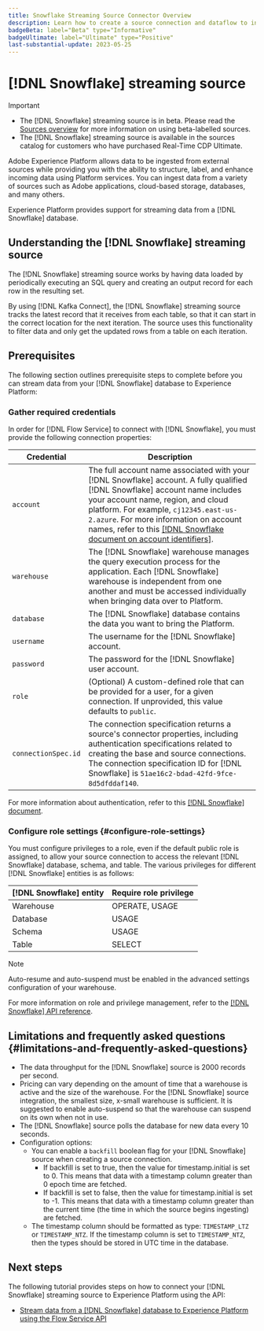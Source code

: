 ```yaml
---
title: Snowflake Streaming Source Connector Overview
description: Learn how to create a source connection and dataflow to ingest streaming data from your Snowflake instance to Adobe Experience Platform
badgeBeta: label="Beta" type="Informative"
badgeUltimate: label="Ultimate" type="Positive"
last-substantial-update: 2023-05-25
---
```

# [!DNL Snowflake] streaming source

>[!IMPORTANT]
>
>* The [!DNL Snowflake] streaming source is in beta. Please read the [Sources overview](../../home.md#terms-and-conditions) for more information on using beta-labelled sources.
>* The [!DNL Snowflake] streaming source is available in the sources catalog for customers who have purchased Real-Time CDP Ultimate.

Adobe Experience Platform allows data to be ingested from external sources while providing you with the ability to structure, label, and enhance incoming data using Platform services. You can ingest data from a variety of sources such as Adobe applications, cloud-based storage, databases, and many others.

Experience Platform provides support for streaming data from a [!DNL Snowflake] database.

## Understanding the [!DNL Snowflake] streaming source

The [!DNL Snowflake] streaming source works by having data loaded by periodically executing an SQL query and creating an output record for each row in the resulting set.

By using [!DNL Kafka Connect], the [!DNL Snowflake] streaming source tracks the latest record that it receives from each table, so that it can start in the correct location for the next iteration. The source uses this functionality to filter data and only get the updated rows from a table on each iteration.

## Prerequisites

The following section outlines prerequisite steps to complete before you can stream data from your [!DNL Snowflake] database to Experience Platform:

### Gather required credentials

In order for [!DNL Flow Service] to connect with [!DNL Snowflake], you must provide the following connection properties:

| Credential | Description |
| --- | --- |
| `account` | The full account name associated with your [!DNL Snowflake] account. A fully qualified [!DNL Snowflake] account name includes your account name, region, and cloud platform. For example, `cj12345.east-us-2.azure`. For more information on account names, refer to this [[!DNL Snowflake document on account identifiers]](<https://docs.snowflake.com/en/user-guide/admin-account-identifier.html>).  |
| `warehouse` | The [!DNL Snowflake] warehouse manages the query execution process for the application. Each [!DNL Snowflake] warehouse is independent from one another and must be accessed individually when bringing data over to Platform. |
| `database` | The [!DNL Snowflake] database contains the data you want to bring the Platform. |
| `username` | The username for the [!DNL Snowflake] account. |
| `password` | The password for the [!DNL Snowflake] user account. |
| `role` | (Optional) A custom-defined role that can be provided for a user, for a given connection. If unprovided, this value defaults to `public`. |
| `connectionSpec.id` | The connection specification returns a source's connector properties, including authentication specifications related to creating the base and source connections. The connection specification ID for [!DNL Snowflake] is `51ae16c2-bdad-42fd-9fce-8d5dfddaf140`. |

For more information about authentication, refer to this [[!DNL Snowflake] document](<https://docs.snowflake.com/en/user-guide/key-pair-auth.html>).

### Configure role settings {#configure-role-settings}

You must configure privileges to a role, even if the default public role is assigned, to allow your source connection to access the relevant [!DNL Snowflake] database, schema, and table. The various privileges for different [!DNL Snowflake] entities is as follows:

| [!DNL Snowflake] entity | Require role privilege |
| --- | --- |
| Warehouse | OPERATE, USAGE |
| Database | USAGE |
| Schema | USAGE |
| Table | SELECT |

>[!NOTE]
>
>Auto-resume and auto-suspend must be enabled in the advanced settings configuration of your warehouse.

For more information on role and privilege management, refer to the [[!DNL Snowflake] API reference](<https://docs.snowflake.com/en/sql-reference/sql/grant-privilege>).

## Limitations and frequently asked questions {#limitations-and-frequently-asked-questions}

* The data throughput for the [!DNL Snowflake] source is 2000 records per second.
* Pricing can vary depending on the amount of time that a warehouse is active and the size of the warehouse. For the [!DNL Snowflake] source integration, the smallest size, x-small warehouse is sufficient. It is suggested to enable auto-suspend so that the warehouse can suspend on its own when not in use.
* The [!DNL Snowflake] source polls the database for new data every 10 seconds.
* Configuration options:
    * You can enable a `backfill` boolean flag for your [!DNL Snowflake] source when creating a source connection.
        * If backfill is set to true, then the value for timestamp.initial is set to 0. This means that data with a timestamp column greater than 0 epoch time are fetched.
        * If backfill is set to false, then the value for timestamp.initial is set to -1. This means that data with a timestamp column greater than the current time (the time in which the source begins ingesting) are fetched.
    * The timestamp column should be formatted as type: `TIMESTAMP_LTZ` or `TIMESTAMP_NTZ`. If the timestamp column is set to `TIMESTAMP_NTZ`, then the types should be stored in UTC time in the database.

## Next steps

The following tutorial provides steps on how to connect your [!DNL Snowflake] streaming source to Experience Platform using the API:

* [Stream data from a [!DNL Snowflake] database to Experience Platform using the Flow Service API](../../tutorials/api/create/databases/snowflake-streaming.md)

